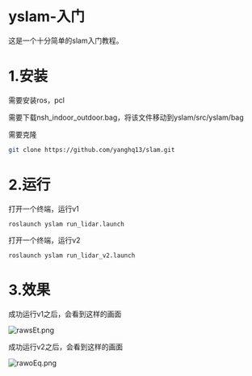 # yslam-入门
这是一个十分简单的slam入门教程。

# 1.安装

需要安装ros，pcl

需要下载nsh_indoor_outdoor.bag，将该文件移动到yslam/src/yslam/bag

需要克隆

```bash
git clone https://github.com/yanghq13/slam.git
```

# 2.运行

打开一个终端，运行v1

```
roslaunch yslam run_lidar.launch
```

打开一个终端，运行v2

```
roslaunch yslam run_lidar_v2.launch
```

# 3.效果

成功运行v1之后，会看到这样的画面

![rawsEt.png](https://s3.ax1x.com/2020/12/20/rawsEt.md.png)

成功运行v2之后，会看到这样的画面

![rawoEq.png](https://s3.ax1x.com/2020/12/20/rawoEq.md.png)